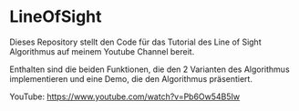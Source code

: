 # LineOfSight

Dieses Repository stellt den Code für das Tutorial des Line
of Sight Algorithmus auf meinem Youtube Channel bereit.

Enthalten sind die beiden Funktionen, die den 2 Varianten
des Algorithmus implementieren und eine Demo, die den
Algorithmus präsentiert.

YouTube: https://www.youtube.com/watch?v=Pb6Ow54B5Iw